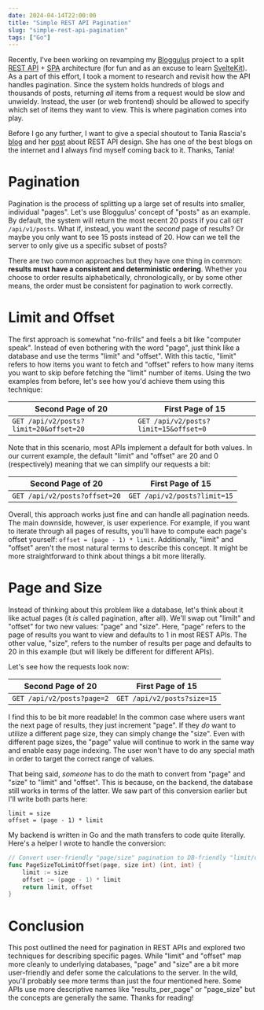 ```yaml
---
date: 2024-04-14T22:00:00
title: "Simple REST API Pagination"
slug: "simple-rest-api-pagination"
tags: ["Go"]
---
```


Recently, I've been working on revamping my [Bloggulus](https://github.com/theandrew168/bloggulus) project to a split [REST API](https://developer.mozilla.org/en-US/docs/Glossary/REST) + [SPA](https://developer.mozilla.org/en-US/docs/Glossary/SPA) architecture (for fun and as an excuse to learn [SvelteKit](https://kit.svelte.dev/)).
As a part of this effort, I took a moment to research and revisit how the API handles pagination.
Since the system holds hundreds of blogs and thousands of posts, returning _all_ items from a request would be slow and unwieldy.
Instead, the user (or web frontend) should be allowed to specify which set of items they want to view.
This is where pagination comes into play.

Before I go any further, I want to give a special shoutout to Tania Rascia's [blog](https://www.taniarascia.com/) and her [post](https://www.taniarascia.com/rest-api-sorting-filtering-pagination/) about REST API design.
She has one of the best blogs on the internet and I always find myself coming back to it.
Thanks, Tania!

# Pagination

Pagination is the process of splitting up a large set of results into smaller, individual "pages".
Let's use Bloggulus' concept of "posts" as an example.
By default, the system will return the most recent 20 posts if you call `GET /api/v1/posts`.
What if, instead, you want the _second_ page of results?
Or maybe you only want to see 15 posts instead of 20.
How can we tell the server to only give us a specific subset of posts?

There are two common approaches but they have one thing in common: **results must have a consistent and deterministic ordering**.
Whether you choose to order results alphabetically, chronologically, or by some other means, the order must be consistent for pagination to work correctly.

# Limit and Offset

The first approach is somewhat "no-frills" and feels a bit like "computer speak".
Instead of even bothering with the word "page", just think like a database and use the terms "limit" and "offset".
With this tactic, "limit" refers to how items you want to fetch and "offset" refers to how many items you want to skip before fetching the "limit" number of items.
Using the two examples from before, let's see how you'd achieve them using this technique:

| Second Page of 20                      | First Page of 15                      |
| -------------------------------------- | ------------------------------------- |
| `GET /api/v2/posts?limit=20&offset=20` | `GET /api/v2/posts?limit=15&offset=0` |

Note that in this scenario, most APIs implement a default for both values.
In our current example, the default "limit" and "offset" are 20 and 0 (respectively) meaning that we can simplify our requests a bit:

| Second Page of 20             | First Page of 15             |
| ----------------------------- | ---------------------------- |
| `GET /api/v2/posts?offset=20` | `GET /api/v2/posts?limit=15` |

Overall, this approach works just fine and can handle all pagination needs.
The main downside, however, is user experience.
For example, if you want to iterate through all pages of results, you'll have to compute each page's offset yourself: `offset = (page - 1) * limit`.
Additionally, "limit" and "offset" aren't the most natural terms to describe this concept.
It might be more straightforward to think about things a bit more literally.

# Page and Size

Instead of thinking about this problem like a database, let's think about it like actual pages (it _is_ called pagination, after all).
We'll swap out "limilt" and "offset" for two new values: "page" and "size".
Here, "page" refers to the page of results you want to view and defaults to 1 in most REST APIs.
The other value, "size", refers to the number of results per page and defaults to 20 in this example (but will likely be different for different APIs).

Let's see how the requests look now:

| Second Page of 20          | First Page of 15            |
| -------------------------- | --------------------------- |
| `GET /api/v2/posts?page=2` | `GET /api/v2/posts?size=15` |

I find this to be bit more readable!
In the common case where users want the next page of results, they just increment "page".
If they _do_ want to utilize a different page size, they can simply change the "size".
Even with different page sizes, the "page" value will continue to work in the same way and enable easy page indexing.
The user won't have to do any special math in order to target the correct range of values.

That being said, _someone_ has to do the math to convert from "page" and "size" to "limit" and "offset".
This is because, on the backend, the database still works in terms of the latter.
We saw part of this conversion earlier but I'll write both parts here:

```
limit = size
offset = (page - 1) * limit
```

My backend is written in Go and the math transfers to code quite literally.
Here's a helper I wrote to handle the conversion:

```go
// Convert user-friendly "page/size" pagination to DB-friendly "limit/offset".
func PageSizeToLimitOffset(page, size int) (int, int) {
	limit := size
	offset := (page - 1) * limit
	return limit, offset
}
```

# Conclusion

This post outlined the need for pagination in REST APIs and explored two techniques for describing specific pages.
While "limit" and "offset" map more cleanly to underlying databases, "page" and "size" are a bit more user-friendly and defer some the calculations to the server.
In the wild, you'll probably see more terms than just the four mentioned here.
Some APIs use more descriptive names like "results_per_page" or "page_size" but the concepts are generally the same.
Thanks for reading!
